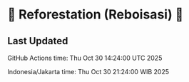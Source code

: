 
# 🌳 Reforestation (Reboisasi) 🌲

## Last Updated

GitHub Actions time: Thu Oct 30 14:24:00 UTC 2025

Indonesia/Jakarta time: Thu Oct 30 21:24:00 WIB 2025
